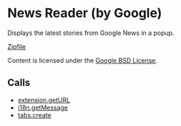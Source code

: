 
News Reader (by Google)
=======

Displays the latest stories from Google News in a popup.

[Zipfile](http://developer.chrome.com/extensions/examples/extensions/news.zip)

Content is licensed under the [Google BSD License](https://developers.google.com/open-source/licenses/bsd).

Calls
-----

* [extension.getURL](https://developer.chrome.com/extensions/extension#method-getURL)
* [i18n.getMessage](https://developer.chrome.com/extensions/i18n#method-getMessage)
* [tabs.create](https://developer.chrome.com/extensions/tabs#method-create)
